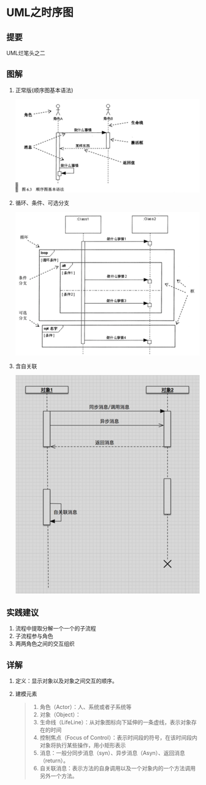 # UML之时序图

## 提要
UML烂笔头之二

## 图解

1. 正常版(顺序图基本语法)

	![u1](uml时序图/u1.png)
	
2. 循环、条件、可选分支

	
	![u2](uml时序图/u2.png)
	
3. 含自关联

	![u3](uml时序图/u3.png)
	
## 实践建议

1. 流程中提取分解一个一个的子流程
2. 子流程参与角色
3. 两两角色之间的交互组织

## 详解
1. 定义：显示对象以及对象之间交互的顺序。
2. 建模元素

	> 1. 角色（Actor）：人、系统或者子系统等
	> 2. 对象（Object）：
	> 3. 生命线（LifeLine）：从对象图标向下延伸的一条虚线，表示对象存在的时间
	> 4. 控制焦点（Focus of Control）：表示时间段的符号，在该时间段内对象将执行某些操作，用小矩形表示
	> 5. 消息：一般分同步消息（syn）、异步消息（Asyn）、返回消息（return）。
	> 6. 自关联消息：表示方法的自身调用以及一个对象内的一个方法调用另外一个方法。